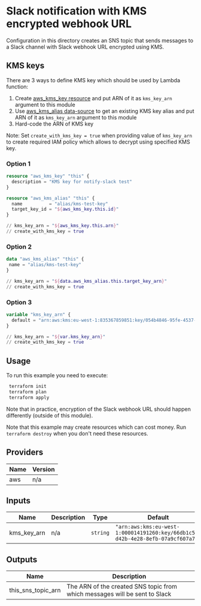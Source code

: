 # Slack notification with KMS encrypted webhook URL

Configuration in this directory creates an SNS topic that sends messages to a Slack channel with Slack webhook URL encrypted using KMS.

## KMS keys

There are 3 ways to define KMS key which should be used by Lambda function:

1. Create [aws_kms_key resource](https://www.terraform.io/docs/providers/aws/r/kms_key.html) and put ARN of it as `kms_key_arn` argument to this module
1. Use [aws_kms_alias data-source](https://www.terraform.io/docs/providers/aws/d/kms_alias.html) to get an existing KMS key alias and put ARN of it as `kms_key_arn` argument to this module
1. Hard-code the ARN of KMS key

Note: Set `create_with_kms_key = true` when providing value of `kms_key_arn` to create required IAM policy which allows to decrypt using specified KMS key.

### Option 1

```terraform
resource "aws_kms_key" "this" {
  description = "KMS key for notify-slack test"
}

resource "aws_kms_alias" "this" {
  name          = "alias/kms-test-key"
  target_key_id = "${aws_kms_key.this.id}"
}

// kms_key_arn = "${aws_kms_key.this.arn}"
// create_with_kms_key = true
```

### Option 2

```terraform
data "aws_kms_alias" "this" {
 name = "alias/kms-test-key"
}

// kms_key_arn = "${data.aws_kms_alias.this.target_key_arn}"
// create_with_kms_key = true
```

### Option 3

```terraform
variable "kms_key_arn" {
  default = "arn:aws:kms:eu-west-1:835367859851:key/054b4846-95fe-4537-94f2-1dfd255238cf"
}

// kms_key_arn = "${var.kms_key_arn}"
// create_with_kms_key = true
```

## Usage

To run this example you need to execute:

```bash
 terraform init
 terraform plan
 terraform apply
```

Note that in practice, encryption of the Slack webhook URL should happen differently (outside of this module).

Note that this example may create resources which can cost money. Run `terraform destroy` when you don't need these resources.

<!-- BEGINNING OF PRE-COMMIT-TERRAFORM DOCS HOOK -->
## Providers

| Name | Version |
|------|---------|
| aws | n/a |

## Inputs

| Name | Description | Type | Default | Required |
|------|-------------|------|---------|:-----:|
| kms\_key\_arn | n/a | `string` | `"arn:aws:kms:eu-west-1:000014191260:key/66db1c5d-d42b-4e28-8efb-07a9cf607a73"` | no |

## Outputs

| Name | Description |
|------|-------------|
| this\_sns\_topic\_arn | The ARN of the created SNS topic from which messages will be sent to Slack |

<!-- END OF PRE-COMMIT-TERRAFORM DOCS HOOK -->
